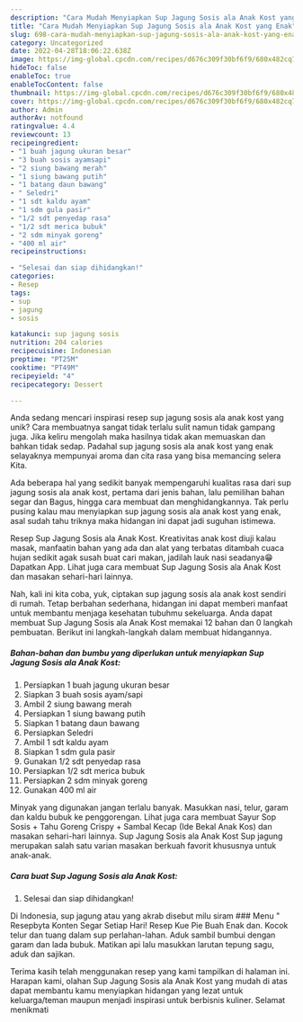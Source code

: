 ```yaml
---
description: "Cara Mudah Menyiapkan Sup Jagung Sosis ala Anak Kost yang Enak"
title: "Cara Mudah Menyiapkan Sup Jagung Sosis ala Anak Kost yang Enak"
slug: 698-cara-mudah-menyiapkan-sup-jagung-sosis-ala-anak-kost-yang-enak
category: Uncategorized
date: 2022-04-28T18:06:22.638Z
image: https://img-global.cpcdn.com/recipes/d676c309f30bf6f9/680x482cq70/sup-jagung-sosis-ala-anak-kost-foto-resep-utama.jpg
hideToc: false
enableToc: true
enableTocContent: false
thumbnail: https://img-global.cpcdn.com/recipes/d676c309f30bf6f9/680x482cq70/sup-jagung-sosis-ala-anak-kost-foto-resep-utama.jpg
cover: https://img-global.cpcdn.com/recipes/d676c309f30bf6f9/680x482cq70/sup-jagung-sosis-ala-anak-kost-foto-resep-utama.jpg
author: Admin
authorAv: notfound
ratingvalue: 4.4
reviewcount: 13
recipeingredient:
- "1 buah jagung ukuran besar"
- "3 buah sosis ayamsapi"
- "2 siung bawang merah"
- "1 siung bawang putih"
- "1 batang daun bawang"
- " Seledri"
- "1 sdt kaldu ayam"
- "1 sdm gula pasir"
- "1/2 sdt penyedap rasa"
- "1/2 sdt merica bubuk"
- "2 sdm minyak goreng"
- "400 ml air"
recipeinstructions:

- "Selesai dan siap dihidangkan!"
categories:
- Resep
tags:
- sup
- jagung
- sosis

katakunci: sup jagung sosis 
nutrition: 204 calories
recipecuisine: Indonesian
preptime: "PT25M"
cooktime: "PT49M"
recipeyield: "4"
recipecategory: Dessert

---
```





Anda sedang mencari inspirasi resep sup jagung sosis ala anak kost yang unik? Cara membuatnya sangat tidak terlalu sulit namun tidak gampang juga. Jika keliru mengolah maka hasilnya tidak akan memuaskan dan bahkan tidak sedap. Padahal sup jagung sosis ala anak kost yang enak selayaknya mempunyai aroma dan cita rasa yang bisa memancing selera Kita.





Ada beberapa hal yang sedikit banyak mempengaruhi kualitas rasa dari sup jagung sosis ala anak kost, pertama dari jenis bahan, lalu pemilihan bahan segar dan Bagus, hingga cara membuat dan menghidangkannya. Tak perlu pusing kalau mau menyiapkan sup jagung sosis ala anak kost yang enak,      asal sudah tahu triknya maka hidangan ini dapat jadi suguhan istimewa.














Resep Sup Jagung Sosis ala Anak Kost. Kreativitas anak kost diuji kalau masak, manfaatin bahan yang ada dan alat yang terbatas ditambah cuaca hujan sedikit agak susah buat cari makan, jadilah lauk nasi seadanya😁 Dapatkan App. Lihat juga cara membuat Sup Jagung Sosis ala Anak Kost dan masakan sehari-hari lainnya.






Nah, kali ini kita coba, yuk, ciptakan sup jagung sosis ala anak kost sendiri di rumah. Tetap berbahan sederhana, hidangan ini dapat memberi manfaat untuk membantu menjaga kesehatan tubuhmu sekeluarga. Anda dapat membuat Sup Jagung Sosis ala Anak Kost memakai 12 bahan dan 0 langkah pembuatan. Berikut ini langkah-langkah dalam membuat hidangannya.

<!--inarticleads1-->

##### Bahan-bahan dan bumbu yang diperlukan untuk menyiapkan Sup Jagung Sosis ala Anak Kost:

1. Persiapkan 1 buah jagung ukuran besar
1. Siapkan 3 buah sosis ayam/sapi
1. Ambil 2 siung bawang merah
1. Persiapkan 1 siung bawang putih
1. Siapkan 1 batang daun bawang
1. Persiapkan  Seledri
1. Ambil 1 sdt kaldu ayam
1. Siapkan 1 sdm gula pasir
1. Gunakan 1/2 sdt penyedap rasa
1. Persiapkan 1/2 sdt merica bubuk
1. Persiapkan 2 sdm minyak goreng
1. Gunakan 400 ml air


Minyak yang digunakan jangan terlalu banyak. Masukkan nasi, telur, garam dan kaldu bubuk ke penggorengan. Lihat juga cara membuat Sayur Sop Sosis + Tahu Goreng Crispy + Sambal Kecap (Ide Bekal Anak Kos) dan masakan sehari-hari lainnya. Sup Jagung Sosis ala Anak Kost Sup jagung merupakan salah satu varian masakan berkuah favorit khususnya untuk anak-anak. 

<!--inarticleads2-->

##### Cara buat Sup Jagung Sosis ala Anak Kost:


1. Selesai dan siap dihidangkan!

Di Indonesia, sup jagung atau yang akrab disebut milu siram ### Menu &#34; Resepbyta Konten Segar Setiap Hari! Resep Kue Pie Buah Enak dan. Kocok telur dan tuang dalam sup perlahan-lahan. Aduk sambil bumbui dengan garam dan lada bubuk. Matikan api lalu masukkan larutan tepung sagu, aduk dan sajikan. 

Terima kasih telah menggunakan resep yang kami tampilkan di halaman ini. Harapan kami, olahan Sup Jagung Sosis ala Anak Kost yang mudah di atas dapat membantu kamu menyiapkan hidangan yang lezat untuk keluarga/teman maupun menjadi inspirasi untuk berbisnis kuliner. Selamat menikmati
